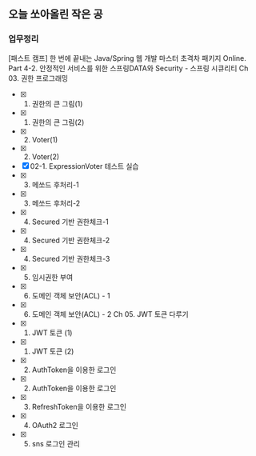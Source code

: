 ## 오늘 쏘아올린 작은 공

### 업무정리
[패스트 캠프] 한 번에 끝내는 Java/Spring 웹 개발 마스터 초격차 패키지 Online.
Part 4-2. 안정적인 서비스를 위한 스프링DATA와 Security - 스프링 시큐리티
Ch 03. 권한 프로그래밍
- [x] 01. 권한의 큰 그림(1)
- [x] 01. 권한의 큰 그림(2)
- [x] 02. Voter(1)
- [x] 02. Voter(2)
- [x] 02-1. ExpressionVoter 테스트 실습
- [x] 03. 메쏘드 후처리-1
- [x] 03. 메쏘드 후처리-2
- [x] 04. Secured 기반 권한체크-1
- [x] 04. Secured 기반 권한체크-2
- [x] 04. Secured 기반 권한체크-3
- [x] 05. 임시권한 부여
- [x] 06. 도메인 객체 보안(ACL) - 1
- [x] 06. 도메인 객체 보안(ACL) - 2
Ch 05. JWT 토큰 다루기
- [x] 01. JWT 토큰 (1)
- [x] 01. JWT 토큰 (2)
- [x] 02. AuthToken을 이용한 로그인
- [x] 02. AuthToken을 이용한 로그인
- [x] 03. RefreshToken을 이용한 로그인
- [x] 04. OAuth2 로그인
- [x] 05. sns 로그인 관리

